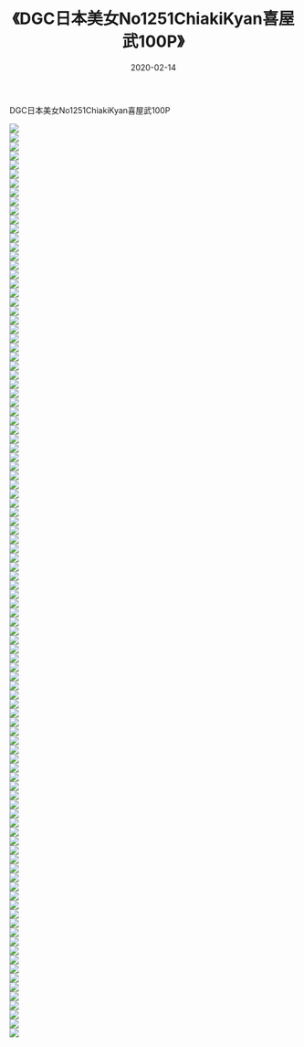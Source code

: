 ﻿---
layout: post
title:  《DGC日本美女No1251ChiakiKyan喜屋武100P》
date:   2020-02-14
img: http://img.660000.xyz/Sharelink/性感/2020/DGC日本美女No1251ChiakiKyan喜屋武100P/000.jpg
categories: [美女, 清纯, 唯美]
---

DGC日本美女No1251ChiakiKyan喜屋武100P

  ![](http://img.660000.xyz/Sharelink/性感/2020/DGC日本美女No1251ChiakiKyan喜屋武100P/001.jpg) <br> ![](http://img.660000.xyz/Sharelink/性感/2020/DGC日本美女No1251ChiakiKyan喜屋武100P/002.jpg) <br> ![](http://img.660000.xyz/Sharelink/性感/2020/DGC日本美女No1251ChiakiKyan喜屋武100P/003.jpg) <br> ![](http://img.660000.xyz/Sharelink/性感/2020/DGC日本美女No1251ChiakiKyan喜屋武100P/004.jpg) <br> ![](http://img.660000.xyz/Sharelink/性感/2020/DGC日本美女No1251ChiakiKyan喜屋武100P/005.jpg) <br> ![](http://img.660000.xyz/Sharelink/性感/2020/DGC日本美女No1251ChiakiKyan喜屋武100P/006.jpg) <br> ![](http://img.660000.xyz/Sharelink/性感/2020/DGC日本美女No1251ChiakiKyan喜屋武100P/007.jpg) <br> ![](http://img.660000.xyz/Sharelink/性感/2020/DGC日本美女No1251ChiakiKyan喜屋武100P/008.jpg) <br> ![](http://img.660000.xyz/Sharelink/性感/2020/DGC日本美女No1251ChiakiKyan喜屋武100P/009.jpg) <br> ![](http://img.660000.xyz/Sharelink/性感/2020/DGC日本美女No1251ChiakiKyan喜屋武100P/010.jpg) <br> ![](http://img.660000.xyz/Sharelink/性感/2020/DGC日本美女No1251ChiakiKyan喜屋武100P/011.jpg) <br> ![](http://img.660000.xyz/Sharelink/性感/2020/DGC日本美女No1251ChiakiKyan喜屋武100P/012.jpg) <br> ![](http://img.660000.xyz/Sharelink/性感/2020/DGC日本美女No1251ChiakiKyan喜屋武100P/013.jpg) <br> ![](http://img.660000.xyz/Sharelink/性感/2020/DGC日本美女No1251ChiakiKyan喜屋武100P/014.jpg) <br> ![](http://img.660000.xyz/Sharelink/性感/2020/DGC日本美女No1251ChiakiKyan喜屋武100P/015.jpg) <br> ![](http://img.660000.xyz/Sharelink/性感/2020/DGC日本美女No1251ChiakiKyan喜屋武100P/016.jpg) <br> ![](http://img.660000.xyz/Sharelink/性感/2020/DGC日本美女No1251ChiakiKyan喜屋武100P/017.jpg) <br> ![](http://img.660000.xyz/Sharelink/性感/2020/DGC日本美女No1251ChiakiKyan喜屋武100P/018.jpg) <br> ![](http://img.660000.xyz/Sharelink/性感/2020/DGC日本美女No1251ChiakiKyan喜屋武100P/019.jpg) <br> ![](http://img.660000.xyz/Sharelink/性感/2020/DGC日本美女No1251ChiakiKyan喜屋武100P/020.jpg) <br> ![](http://img.660000.xyz/Sharelink/性感/2020/DGC日本美女No1251ChiakiKyan喜屋武100P/021.jpg) <br> ![](http://img.660000.xyz/Sharelink/性感/2020/DGC日本美女No1251ChiakiKyan喜屋武100P/022.jpg) <br> ![](http://img.660000.xyz/Sharelink/性感/2020/DGC日本美女No1251ChiakiKyan喜屋武100P/023.jpg) <br> ![](http://img.660000.xyz/Sharelink/性感/2020/DGC日本美女No1251ChiakiKyan喜屋武100P/024.jpg) <br> ![](http://img.660000.xyz/Sharelink/性感/2020/DGC日本美女No1251ChiakiKyan喜屋武100P/025.jpg) <br> ![](http://img.660000.xyz/Sharelink/性感/2020/DGC日本美女No1251ChiakiKyan喜屋武100P/026.jpg) <br> ![](http://img.660000.xyz/Sharelink/性感/2020/DGC日本美女No1251ChiakiKyan喜屋武100P/027.jpg) <br> ![](http://img.660000.xyz/Sharelink/性感/2020/DGC日本美女No1251ChiakiKyan喜屋武100P/028.jpg) <br> ![](http://img.660000.xyz/Sharelink/性感/2020/DGC日本美女No1251ChiakiKyan喜屋武100P/029.jpg) <br> ![](http://img.660000.xyz/Sharelink/性感/2020/DGC日本美女No1251ChiakiKyan喜屋武100P/030.jpg) <br> ![](http://img.660000.xyz/Sharelink/性感/2020/DGC日本美女No1251ChiakiKyan喜屋武100P/031.jpg) <br> ![](http://img.660000.xyz/Sharelink/性感/2020/DGC日本美女No1251ChiakiKyan喜屋武100P/032.jpg) <br> ![](http://img.660000.xyz/Sharelink/性感/2020/DGC日本美女No1251ChiakiKyan喜屋武100P/033.jpg) <br> ![](http://img.660000.xyz/Sharelink/性感/2020/DGC日本美女No1251ChiakiKyan喜屋武100P/034.jpg) <br> ![](http://img.660000.xyz/Sharelink/性感/2020/DGC日本美女No1251ChiakiKyan喜屋武100P/035.jpg) <br> ![](http://img.660000.xyz/Sharelink/性感/2020/DGC日本美女No1251ChiakiKyan喜屋武100P/036.jpg) <br> ![](http://img.660000.xyz/Sharelink/性感/2020/DGC日本美女No1251ChiakiKyan喜屋武100P/037.jpg) <br> ![](http://img.660000.xyz/Sharelink/性感/2020/DGC日本美女No1251ChiakiKyan喜屋武100P/038.jpg) <br> ![](http://img.660000.xyz/Sharelink/性感/2020/DGC日本美女No1251ChiakiKyan喜屋武100P/039.jpg) <br> ![](http://img.660000.xyz/Sharelink/性感/2020/DGC日本美女No1251ChiakiKyan喜屋武100P/040.jpg) <br> ![](http://img.660000.xyz/Sharelink/性感/2020/DGC日本美女No1251ChiakiKyan喜屋武100P/041.jpg) <br> ![](http://img.660000.xyz/Sharelink/性感/2020/DGC日本美女No1251ChiakiKyan喜屋武100P/042.jpg) <br> ![](http://img.660000.xyz/Sharelink/性感/2020/DGC日本美女No1251ChiakiKyan喜屋武100P/043.jpg) <br> ![](http://img.660000.xyz/Sharelink/性感/2020/DGC日本美女No1251ChiakiKyan喜屋武100P/044.jpg) <br> ![](http://img.660000.xyz/Sharelink/性感/2020/DGC日本美女No1251ChiakiKyan喜屋武100P/045.jpg) <br> ![](http://img.660000.xyz/Sharelink/性感/2020/DGC日本美女No1251ChiakiKyan喜屋武100P/046.jpg) <br> ![](http://img.660000.xyz/Sharelink/性感/2020/DGC日本美女No1251ChiakiKyan喜屋武100P/047.jpg) <br> ![](http://img.660000.xyz/Sharelink/性感/2020/DGC日本美女No1251ChiakiKyan喜屋武100P/048.jpg) <br> ![](http://img.660000.xyz/Sharelink/性感/2020/DGC日本美女No1251ChiakiKyan喜屋武100P/049.jpg) <br> ![](http://img.660000.xyz/Sharelink/性感/2020/DGC日本美女No1251ChiakiKyan喜屋武100P/050.jpg) <br> ![](http://img.660000.xyz/Sharelink/性感/2020/DGC日本美女No1251ChiakiKyan喜屋武100P/051.jpg) <br> ![](http://img.660000.xyz/Sharelink/性感/2020/DGC日本美女No1251ChiakiKyan喜屋武100P/052.jpg) <br> ![](http://img.660000.xyz/Sharelink/性感/2020/DGC日本美女No1251ChiakiKyan喜屋武100P/053.jpg) <br> ![](http://img.660000.xyz/Sharelink/性感/2020/DGC日本美女No1251ChiakiKyan喜屋武100P/054.jpg) <br> ![](http://img.660000.xyz/Sharelink/性感/2020/DGC日本美女No1251ChiakiKyan喜屋武100P/055.jpg) <br> ![](http://img.660000.xyz/Sharelink/性感/2020/DGC日本美女No1251ChiakiKyan喜屋武100P/056.jpg) <br> ![](http://img.660000.xyz/Sharelink/性感/2020/DGC日本美女No1251ChiakiKyan喜屋武100P/057.jpg) <br> ![](http://img.660000.xyz/Sharelink/性感/2020/DGC日本美女No1251ChiakiKyan喜屋武100P/058.jpg) <br> ![](http://img.660000.xyz/Sharelink/性感/2020/DGC日本美女No1251ChiakiKyan喜屋武100P/059.jpg) <br> ![](http://img.660000.xyz/Sharelink/性感/2020/DGC日本美女No1251ChiakiKyan喜屋武100P/060.jpg) <br> ![](http://img.660000.xyz/Sharelink/性感/2020/DGC日本美女No1251ChiakiKyan喜屋武100P/061.jpg) <br> ![](http://img.660000.xyz/Sharelink/性感/2020/DGC日本美女No1251ChiakiKyan喜屋武100P/062.jpg) <br> ![](http://img.660000.xyz/Sharelink/性感/2020/DGC日本美女No1251ChiakiKyan喜屋武100P/063.jpg) <br> ![](http://img.660000.xyz/Sharelink/性感/2020/DGC日本美女No1251ChiakiKyan喜屋武100P/064.jpg) <br> ![](http://img.660000.xyz/Sharelink/性感/2020/DGC日本美女No1251ChiakiKyan喜屋武100P/065.jpg) <br> ![](http://img.660000.xyz/Sharelink/性感/2020/DGC日本美女No1251ChiakiKyan喜屋武100P/066.jpg) <br> ![](http://img.660000.xyz/Sharelink/性感/2020/DGC日本美女No1251ChiakiKyan喜屋武100P/067.jpg) <br> ![](http://img.660000.xyz/Sharelink/性感/2020/DGC日本美女No1251ChiakiKyan喜屋武100P/068.jpg) <br> ![](http://img.660000.xyz/Sharelink/性感/2020/DGC日本美女No1251ChiakiKyan喜屋武100P/069.jpg) <br> ![](http://img.660000.xyz/Sharelink/性感/2020/DGC日本美女No1251ChiakiKyan喜屋武100P/070.jpg) <br> ![](http://img.660000.xyz/Sharelink/性感/2020/DGC日本美女No1251ChiakiKyan喜屋武100P/071.jpg) <br> ![](http://img.660000.xyz/Sharelink/性感/2020/DGC日本美女No1251ChiakiKyan喜屋武100P/072.jpg) <br> ![](http://img.660000.xyz/Sharelink/性感/2020/DGC日本美女No1251ChiakiKyan喜屋武100P/073.jpg) <br> ![](http://img.660000.xyz/Sharelink/性感/2020/DGC日本美女No1251ChiakiKyan喜屋武100P/074.jpg) <br> ![](http://img.660000.xyz/Sharelink/性感/2020/DGC日本美女No1251ChiakiKyan喜屋武100P/075.jpg) <br> ![](http://img.660000.xyz/Sharelink/性感/2020/DGC日本美女No1251ChiakiKyan喜屋武100P/076.jpg) <br> ![](http://img.660000.xyz/Sharelink/性感/2020/DGC日本美女No1251ChiakiKyan喜屋武100P/077.jpg) <br> ![](http://img.660000.xyz/Sharelink/性感/2020/DGC日本美女No1251ChiakiKyan喜屋武100P/078.jpg) <br> ![](http://img.660000.xyz/Sharelink/性感/2020/DGC日本美女No1251ChiakiKyan喜屋武100P/079.jpg) <br> ![](http://img.660000.xyz/Sharelink/性感/2020/DGC日本美女No1251ChiakiKyan喜屋武100P/080.jpg) <br> ![](http://img.660000.xyz/Sharelink/性感/2020/DGC日本美女No1251ChiakiKyan喜屋武100P/081.jpg) <br> ![](http://img.660000.xyz/Sharelink/性感/2020/DGC日本美女No1251ChiakiKyan喜屋武100P/082.jpg) <br> ![](http://img.660000.xyz/Sharelink/性感/2020/DGC日本美女No1251ChiakiKyan喜屋武100P/083.jpg) <br> ![](http://img.660000.xyz/Sharelink/性感/2020/DGC日本美女No1251ChiakiKyan喜屋武100P/084.jpg) <br> ![](http://img.660000.xyz/Sharelink/性感/2020/DGC日本美女No1251ChiakiKyan喜屋武100P/085.jpg) <br> ![](http://img.660000.xyz/Sharelink/性感/2020/DGC日本美女No1251ChiakiKyan喜屋武100P/086.jpg) <br> ![](http://img.660000.xyz/Sharelink/性感/2020/DGC日本美女No1251ChiakiKyan喜屋武100P/087.jpg) <br> ![](http://img.660000.xyz/Sharelink/性感/2020/DGC日本美女No1251ChiakiKyan喜屋武100P/088.jpg) <br> ![](http://img.660000.xyz/Sharelink/性感/2020/DGC日本美女No1251ChiakiKyan喜屋武100P/089.jpg) <br> ![](http://img.660000.xyz/Sharelink/性感/2020/DGC日本美女No1251ChiakiKyan喜屋武100P/090.jpg) <br> ![](http://img.660000.xyz/Sharelink/性感/2020/DGC日本美女No1251ChiakiKyan喜屋武100P/091.jpg) <br> ![](http://img.660000.xyz/Sharelink/性感/2020/DGC日本美女No1251ChiakiKyan喜屋武100P/092.jpg) <br> ![](http://img.660000.xyz/Sharelink/性感/2020/DGC日本美女No1251ChiakiKyan喜屋武100P/093.jpg) <br> ![](http://img.660000.xyz/Sharelink/性感/2020/DGC日本美女No1251ChiakiKyan喜屋武100P/094.jpg) <br> ![](http://img.660000.xyz/Sharelink/性感/2020/DGC日本美女No1251ChiakiKyan喜屋武100P/095.jpg) <br> ![](http://img.660000.xyz/Sharelink/性感/2020/DGC日本美女No1251ChiakiKyan喜屋武100P/096.jpg) <br> ![](http://img.660000.xyz/Sharelink/性感/2020/DGC日本美女No1251ChiakiKyan喜屋武100P/097.jpg) <br> ![](http://img.660000.xyz/Sharelink/性感/2020/DGC日本美女No1251ChiakiKyan喜屋武100P/098.jpg) <br> ![](http://img.660000.xyz/Sharelink/性感/2020/DGC日本美女No1251ChiakiKyan喜屋武100P/099.jpg) <br> ![](http://img.660000.xyz/Sharelink/性感/2020/DGC日本美女No1251ChiakiKyan喜屋武100P/100.jpg) <br>